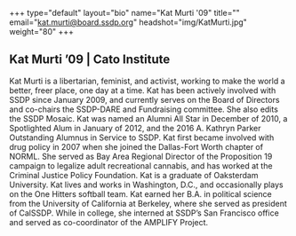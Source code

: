 +++
type="default"
layout="bio"
name="Kat Murti '09"
title=""
email="kat.murti@board.ssdp.org"
headshot="img/KatMurti.jpg"
weight="80"
+++

<h2>Kat Murti ’09 | Cato Institute</h2> Kat Murti is a libertarian, feminist, and activist, working to make the world a better, freer place, one day at a time. Kat has been actively involved with SSDP since January 2009, and currently serves on the Board of Directors and co-chairs the SSDP-DARE
and Fundraising committee. She also edits the SSDP Mosaic. Kat was named an Alumni All Star in December of 2010, a Spotlighted Alum in January of 2012, and the 2016 A. Kathryn Parker Outstanding Alumnus in Service to SSDP. Kat first became involved
with drug policy in 2007 when she joined the Dallas-Fort Worth chapter of NORML. She served as Bay Area Regional Director of the Proposition 19 campaign to legalize adult recreational cannabis, and has worked at the Criminal Justice Policy Foundation.
Kat is a graduate of Oaksterdam University. Kat lives and works in Washington, D.C., and occasionally plays on the One Hitters softball team. Kat earned her B.A. in political science from the University of California at Berkeley, where she served as
president of CalSSDP. While in college, she interned at SSDP’s San Francisco office and served as co-coordinator of the AMPLIFY Project.</div>

